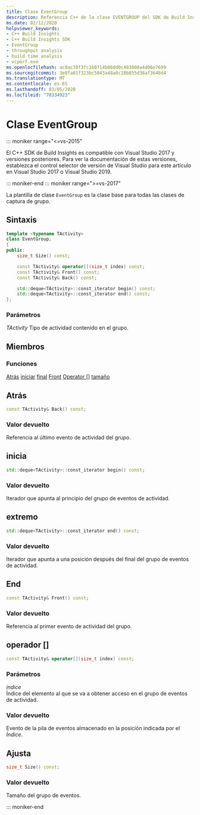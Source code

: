```yaml
---
title: Clase EventGroup
description: Referencia C++ de la clase EVENTGROUP del SDK de Build Insights.
ms.date: 02/12/2020
helpviewer_keywords:
- C++ Build Insights
- C++ Build Insights SDK
- EventGroup
- throughput analysis
- build time analysis
- vcperf.exe
ms.openlocfilehash: ac8ac70f3fc160714b86dd0c483808a4d06e7699
ms.sourcegitcommit: 3e8fa01f323bc5043a48a0c18b855d38af3648d4
ms.translationtype: MT
ms.contentlocale: es-ES
ms.lasthandoff: 03/05/2020
ms.locfileid: "78334923"
---
```

# <a name="eventgroup-class"></a>Clase EventGroup

::: moniker range="<=vs-2015"

El C++ SDK de Build Insights es compatible con Visual Studio 2017 y versiones posteriores. Para ver la documentación de estas versiones, establezca el control selector de versión de Visual Studio para este artículo en Visual Studio 2017 o Visual Studio 2019.

::: moniker-end
::: moniker range=">=vs-2017"

La plantilla de clase `EventGroup` es la clase base para todas las clases de captura de grupo.

## <a name="syntax"></a>Sintaxis

```cpp
template <typename TActivity>
class EventGroup;
{
public:
    size_t Size() const;

    const TActivity& operator[](size_t index) const;
    const TActivity& Front() const;
    const TActivity& Back() const;

    std::deque<TActivity>::const_iterator begin() const;
    std::deque<TActivity>::const_iterator end() const;
};
```

### <a name="parameters"></a>Parámetros

*TActivity* Tipo de actividad contenido en el grupo.

## <a name="members"></a>Miembros

### <a name="functions"></a>Funciones

[Atrás](#back)
[iniciar](#begin)
[final](#end)
[Front](#front)
[Operator []](#subscript-operator)
[tamaño](#size)

## <a name="back"></a>Atrás

```cpp
const TActivity& Back() const;
```

### <a name="return-value"></a>Valor devuelto

Referencia al último evento de actividad del grupo.

## <a name="begin"></a>inicia

```cpp
std::deque<TActivity>::const_iterator begin() const;
```

### <a name="return-value"></a>Valor devuelto

Iterador que apunta al principio del grupo de eventos de actividad.

## <a name="end"></a>extremo

```cpp
std::deque<TActivity>::const_iterator end() const;
```

### <a name="return-value"></a>Valor devuelto

Iterador que apunta a una posición después del final del grupo de eventos de actividad.

## <a name="front"></a>End

```cpp
const TActivity& Front() const;
```

### <a name="return-value"></a>Valor devuelto

Referencia al primer evento de actividad del grupo.

## <a name="subscript-operator"></a>operador []

```cpp
const TActivity& operator[](size_t index) const;
```

### <a name="parameters"></a>Parámetros

*índice*\
Índice del elemento al que se va a obtener acceso en el grupo de eventos de actividad.

### <a name="return-value"></a>Valor devuelto

Evento de la pila de eventos almacenado en la posición indicada por el *Índice*.

## <a name="size"></a>Ajusta

```cpp
size_t Size() const;
```

### <a name="return-value"></a>Valor devuelto

Tamaño del grupo de eventos.

::: moniker-end
